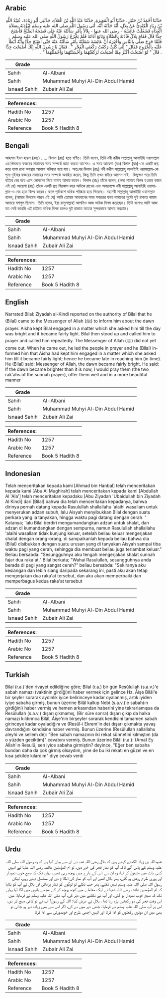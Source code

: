 ## Arabic


<div dir="rtl" lang="ar" style={{fontSize:'larger',backgroundColor:'#f8f9fa',padding:20}}>
حَدَّثَنَا أَحْمَدُ بْنُ حَنْبَلٍ، حَدَّثَنَا أَبُو الْمُغِيرَةِ، حَدَّثَنَا عَبْدُ اللَّهِ بْنُ الْعَلاَءِ، حَدَّثَنِي أَبُو زِيَادَةَ، عُبَيْدُ اللَّهِ بْنُ زِيَادٍ الْكِنْدِيُّ عَنْ بِلاَلٍ، أَنَّهُ حَدَّثَهُ أَنَّهُ، أَتَى رَسُولَ اللَّهِ صلى الله عليه وسلم لِيُؤْذِنَهُ بِصَلاَةِ الْغَدَاةِ فَشَغَلَتْ عَائِشَةُ - رضى الله عنها - بِلاَلاً بِأَمْرٍ سَأَلَتْهُ عَنْهُ حَتَّى فَضَحَهُ الصُّبْحُ فَأَصْبَحَ جِدًّا قَالَ فَقَامَ بِلاَلٌ فَآذَنَهُ بِالصَّلاَةِ وَتَابَعَ أَذَانَهُ فَلَمْ يَخْرُجْ رَسُولُ اللَّهِ صلى الله عليه وسلم فَلَمَّا خَرَجَ صَلَّى بِالنَّاسِ وَأَخْبَرَهُ أَنَّ عَائِشَةَ شَغَلَتْهُ بِأَمْرٍ سَأَلَتْهُ عَنْهُ حَتَّى أَصْبَحَ جِدًّا وَأَنَّهُ أَبْطَأَ عَلَيْهِ بِالْخُرُوجِ فَقَالَ ‏"‏ إِنِّي كُنْتُ رَكَعْتُ رَكْعَتَىِ الْفَجْرِ ‏"‏ ‏.‏ فَقَالَ يَا رَسُولَ اللَّهِ إِنَّكَ أَصْبَحْتَ جِدًّا ‏.‏ قَالَ ‏"‏ لَوْ أَصْبَحْتُ أَكْثَرَ مِمَّا أَصْبَحْتُ لَرَكَعْتُهُمَا وَأَحْسَنْتُهُمَا وَأَجْمَلْتُهُمَا ‏"‏ ‏.‏
</div>
<div style={{backgroundColor:'#f8f9fa',padding:20, marginBottom: 10}}><table> <thead> <tr> <th>Grade</th> <th></th> </tr> </thead> <tbody> <tr><td>Sahih</td><td>Al-Albani</td></tr><tr><td>Sahih</td><td>Muhammad Muhyi Al-Din Abdul Hamid</td></tr><tr><td>Isnaad Sahih</td><td>Zubair Ali Zai</td></tr></tbody></table><table> <thead> <tr> <th>References:</th> <th></th> </tr> </thead> <tbody><tr><td>Hadith No</td><td>1257</td></tr><tr><td>Arabic No</td><td>1257</td></tr><tr><td>Reference</td><td>Book 5 Hadith 8</td></tr></tbody></table></div>

## Bengali


<div dir="ltr" lang="bn" style={{fontSize:'larger',backgroundColor:'#f8f9fa',padding:20}}>
আহমাদ ইবন হাম্বল (রহঃ) ..... বিলাল (রাঃ) হতে বর্ণিত। তিনি বলেন, তিনি নবী করীম সাল্লাল্লাহু আলাইহি ওয়াসাল্লাম এর খিদমতে ফজরের নামাযের সময় সম্পর্কে জ্ঞাত করতে আসেন। এ সময় আয়েশা (রাঃ) বিলাল (রাঃ)-কে একটি প্রশ্ন করে ব্যাস্ত রাখা অবস্থায় আকাশ পরিষ্কার হয়ে যায়। অতঃপর বিলাল (রাঃ) নবী করীম সাল্লাল্লাহু আলাইহি ওয়াসাল্লাম-কে পুনঃ দুইবার ফজরের নামাযের সময় সম্পর্কে অবহিত করেন, কিন্তু তিনি তখন বাইরে আসেন নাই। কিছুক্ষন পরে তিনি বাইরে বের হয়ে এসে লোকদের নিয়ে নামায আদায় করেন। বিলাল (রাঃ) তাঁকে বলেন, (অদ্য নামাযে বিলম্ব হওয়ার কারন এই যে) আয়েশা (রাঃ) তাঁকে একটি প্রশ্ন জিজ্ঞেস করে আটকে রাখেন এবং অপরপক্ষে নবী সাল্লাল্লাহু আলাইহি ওয়াসাল্লাম-ও বের হতে বিলম্ব করেন। ফলে পূর্বাকাশ অধিক পরিষ্কার হয়ে গিয়েছে। মহানবী সাল্লাল্লাহু আলাইহি ওয়াসাল্লাম বলেন, (আমার বিলম্বের কারন এই যে) আমি তোমার আহবানের সময় ফজরের ফরয নামাযের পূর্বের দুই রাকাত নামায আদায়ে মশগুল ছিলাম। তিনি বলেন, ইয়া রাসুলাল্লাহ! আপনিও আজ অধিক বিলম্ব করেছেন। তিনি বলেনঃ আমি আজ যত দেরি করেছি এই চাইতে অধিক বিলম্ব হলেও দুই রাকাত অত্যন্ত সুন্দরভাবে আদায় করতাম।
</div>
<div style={{backgroundColor:'#f8f9fa',padding:20, marginBottom: 10}}><table> <thead> <tr> <th>Grade</th> <th></th> </tr> </thead> <tbody> <tr><td>Sahih</td><td>Al-Albani</td></tr><tr><td>Sahih</td><td>Muhammad Muhyi Al-Din Abdul Hamid</td></tr><tr><td>Isnaad Sahih</td><td>Zubair Ali Zai</td></tr></tbody></table><table> <thead> <tr> <th>References:</th> <th></th> </tr> </thead> <tbody><tr><td>Hadith No</td><td>1257</td></tr><tr><td>Arabic No</td><td>1257</td></tr><tr><td>Reference</td><td>Book 5 Hadith 8</td></tr></tbody></table></div>

## English


<div dir="ltr" lang="en" style={{fontSize:'larger',backgroundColor:'#f8f9fa',padding:20}}>
Narrated Bilal: Ziyadah al-Kindi reported on the authority of Bilal that he (Bilal) came to the Messenger of Allah (ﷺ) to inform him about the dawn prayer. Aisha kept Bilal engaged in a matter which she asked him till the day was bright and it became fairly light. Bilal then stood up and called him to prayer and called him repeatedly. The Messenger of Allah (ﷺ) did not yet come out. When he came out, he led the people in prayer and he (Bilal) informed him that Aisha had kept him engaged in a matter which she asked him till it became fairly light; hence he became late in reaching him (in time). He (Bilal) said: Messenger of Allah, the dawn became fairly bright. He said: If the dawn became brighter than it is now, I would pray them (the two rak'ahs of the sunnah prayer), offer them well and in a more beautiful manner
</div>
<div style={{backgroundColor:'#f8f9fa',padding:20, marginBottom: 10}}><table> <thead> <tr> <th>Grade</th> <th></th> </tr> </thead> <tbody> <tr><td>Sahih</td><td>Al-Albani</td></tr><tr><td>Sahih</td><td>Muhammad Muhyi Al-Din Abdul Hamid</td></tr><tr><td>Isnaad Sahih</td><td>Zubair Ali Zai</td></tr></tbody></table><table> <thead> <tr> <th>References:</th> <th></th> </tr> </thead> <tbody><tr><td>Hadith No</td><td>1257</td></tr><tr><td>Arabic No</td><td>1257</td></tr><tr><td>Reference</td><td>Book 5 Hadith 8</td></tr></tbody></table></div>

## Indonesian


<div dir="ltr" lang="id" style={{fontSize:'larger',backgroundColor:'#f8f9fa',padding:20}}>
Telah menceritakan kepada kami [Ahmad bin Hanbal] telah menceritakan kepada kami [Abu Al Mughirah] telah menceritakan kepada kami [Abdullah Al 'Ala'] telah menceritakan kepadaku [Abu Ziyadah 'Ubaidullah bin Ziyadah Al Kindi] dari [Bilal] bahwa dia telah menceritakan kepadanya, bahwa dirinya pernah datang kepada Rasulullah shallallahu 'alaihi wasallam untuk menyerukan adzan subuh, lalu Aisyah menyibukkan Bilal dengan suatu perkara yang ia tanyakan, hingga waktu pagi datang dengan cerah. ' Katanya; 'lalu Bilal berdiri mengumandangkan adzan untuk shalat, dan adzan di kumandangkan dengan sempurna, namun Rasulullah shallallahu 'alaihi wasallam tidak kunjung keluar, setelah beliau keluar mengerjakan shalat dengan orang-orang, di sampaikanlah kepada beliau bahwa dia (Bilal) disibukkan dengan suatu urusan yang di tanyakan Aisyah sampai tiba waktu pagi yang cerah, sehingga dia membuat beliau juga terlambat keluar." Beliau bersabda: "Sesungguhnya aku tengah mengerjakan shalat sunnah fajar dua raka'at." Bilal berkata; "Wahai Rasulullah, sesungguhnya anda berada di pagi yang sangat cerah?" beliau bersabda: "Sekiranya aku kesiangan dan lebih siang daripada sekarang ini, pasti aku akan tetap mengerjakan dua raka'at tersebut, dan aku akan memperbaiki dan memperbagus kedua raka'at tersebut
</div>
<div style={{backgroundColor:'#f8f9fa',padding:20, marginBottom: 10}}><table> <thead> <tr> <th>Grade</th> <th></th> </tr> </thead> <tbody> <tr><td>Sahih</td><td>Al-Albani</td></tr><tr><td>Sahih</td><td>Muhammad Muhyi Al-Din Abdul Hamid</td></tr><tr><td>Isnaad Sahih</td><td>Zubair Ali Zai</td></tr></tbody></table><table> <thead> <tr> <th>References:</th> <th></th> </tr> </thead> <tbody><tr><td>Hadith No</td><td>1257</td></tr><tr><td>Arabic No</td><td>1257</td></tr><tr><td>Reference</td><td>Book 5 Hadith 8</td></tr></tbody></table></div>

## Turkish


<div dir="ltr" lang="tr" style={{fontSize:'larger',backgroundColor:'#f8f9fa',padding:20}}>
Bilal (r.a.)'den rivayet edildiğine göre; Bilal (r.a.) bir gün Resûlullah (s.a.v.)'e sabah namazı (vaktinin girdiği)ni haber vermek için gelince Hz. Âişe Bilâl'e bir şeyler sorarak aydınlık iyice belirinceye kadar oyalanmış, artık iyiden iyiye sabaha girmiş, bunun üzerine Bilâl kalkıp Nebi (s.a.v.)'e sabah(ın girdiğini) haber vermiş ve hemen arkasından haberini yine tekrarlamışsa da Resûlullah (s.a.v.) dışarı çıkmamış, (Bir süre sonra) dışarı çıkıp da halka namazı kıldırınca Bilâl, Âişe'nin birşeyler sorarak kendisini tamamen sabah girinceye kadar oyaladığını ve (Resûl-i Ekrem'in de) dışarı çıkmakta yavaş davrandığını kendisine haber vermiş. Bunun üzerine (Resûlullah sallallahu aleyhi ve sellem de): "Ben sabah namazının iki rekat sünnetini kılmıştım (da o yüzden geciktim)" cevabını vermiş. Bunun üzerine Bilâl (r.a.): (Ama) Ey Allah'ın Resulü, sen iyice sabaha girmiştin? deyince, "Eğer ben sabaha bundan daha da çok girmiş olsaydım, yine de bu iki rekatı en güzel ve en kısa şekilde kılardım" diye cevab verdi
</div>
<div style={{backgroundColor:'#f8f9fa',padding:20, marginBottom: 10}}><table> <thead> <tr> <th>Grade</th> <th></th> </tr> </thead> <tbody> <tr><td>Sahih</td><td>Al-Albani</td></tr><tr><td>Sahih</td><td>Muhammad Muhyi Al-Din Abdul Hamid</td></tr><tr><td>Isnaad Sahih</td><td>Zubair Ali Zai</td></tr></tbody></table><table> <thead> <tr> <th>References:</th> <th></th> </tr> </thead> <tbody><tr><td>Hadith No</td><td>1257</td></tr><tr><td>Arabic No</td><td>1257</td></tr><tr><td>Reference</td><td>Book 5 Hadith 8</td></tr></tbody></table></div>

## Urdu


<div dir="rtl" lang="ur" style={{fontSize:'larger',backgroundColor:'#f8f9fa',padding:20}}>
عبیداللہ بن زیاد الکندی کہتے ہیں کہ بلال رضی اللہ عنہ نے ان سے بیان کیا ہے کہ وہ رسول اللہ صلی اللہ علیہ وسلم کے پاس آئے تاکہ آپ کو نماز فجر کی خبر دیں، تو ام المؤمنین عائشہ رضی اللہ عنہا نے انہیں کسی بات میں مشغول کر لیا، وہ ان سے اس کے بارے میں پوچھ رہی تھیں، یہاں تک کہ صبح خوب نمودار اور پوری طرح روشن ہو گئی، پھر بلال اٹھے اور آپ کو نماز کی اطلاع دی اور مسلسل دیتے رہے، لیکن رسول اللہ صلی اللہ علیہ وسلم نہیں نکلے، پھر جب نکلے تو لوگوں کو نماز پڑھائی اور بلال نے آپ کو بتایا کہ ام المؤمنین عائشہ رضی اللہ عنہا نے ایک معاملے میں کچھ پوچھ کر کے مجھے باتوں میں لگا لیا یہاں تک کہ صبح خوب نمودار ہو گئی، اور آپ نے نکلنے میں دیر کی، آپ صلی اللہ علیہ وسلم نے فرمایا: میں اس وقت فجر کی دو رکعتیں پڑھ رہا تھا ، بلال نے عرض کیا: اللہ کے رسول! آپ نے تو کافی صبح کر دی، اس پر آپ صلی اللہ علیہ وسلم نے فرمایا: جتنی دیر میں نے کی، اگر اس سے بھی زیادہ دیر ہو جاتی تو بھی میں ان دونوں رکعتوں کو ادا کرتا اور انہیں اچھی طرح اور خوبصورتی سے ادا کرتا
</div>
<div style={{backgroundColor:'#f8f9fa',padding:20, marginBottom: 10}}><table> <thead> <tr> <th>Grade</th> <th></th> </tr> </thead> <tbody> <tr><td>Sahih</td><td>Al-Albani</td></tr><tr><td>Sahih</td><td>Muhammad Muhyi Al-Din Abdul Hamid</td></tr><tr><td>Isnaad Sahih</td><td>Zubair Ali Zai</td></tr></tbody></table><table> <thead> <tr> <th>References:</th> <th></th> </tr> </thead> <tbody><tr><td>Hadith No</td><td>1257</td></tr><tr><td>Arabic No</td><td>1257</td></tr><tr><td>Reference</td><td>Book 5 Hadith 8</td></tr></tbody></table></div>